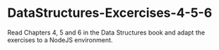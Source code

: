 DataStructures-Excercises-4-5-6
===============================

Read Chapters 4, 5 and 6 in the Data Structures book and adapt the exercises to a NodeJS environment.
